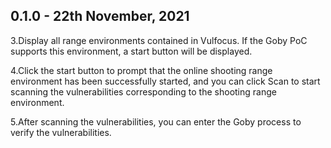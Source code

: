 ## 0.1.0 - 22th November, 2021
3.Display all range environments contained in Vulfocus. If the Goby PoC supports this environment, a start button will be displayed.

4.Click the start button to prompt that the online shooting range environment has been successfully started, and you can click Scan to start scanning the vulnerabilities corresponding to the shooting range environment.

5.After scanning the vulnerabilities, you can enter the Goby process to verify the vulnerabilities.